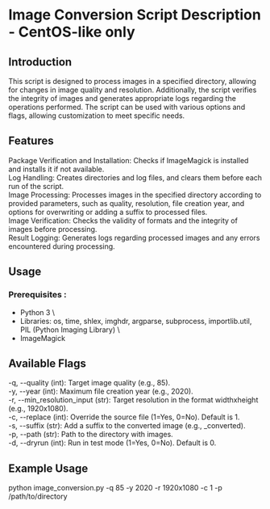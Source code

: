# Image Conversion Script Description - CentOS-like only
## Introduction
This script is designed to process images in a specified directory, allowing for changes in image quality and resolution. Additionally, the script verifies the integrity of images and generates appropriate logs regarding the operations performed. The script can be used with various options and flags, allowing customization to meet specific needs.

## Features
Package Verification and Installation: Checks if ImageMagick is installed and installs it if not available. \
Log Handling: Creates directories and log files, and clears them before each run of the script. \
Image Processing: Processes images in the specified directory according to provided parameters, such as quality, resolution, file creation year, and options for overwriting or adding a suffix to processed files. \
Image Verification: Checks the validity of formats and the integrity of images before processing. \
Result Logging: Generates logs regarding processed images and any errors encountered during processing.

## Usage
### Prerequisites :
- Python 3 \
- Libraries: os, time, shlex, imghdr, argparse, subprocess, importlib.util, PIL (Python Imaging Library) \
- ImageMagick

## Available Flags
-q, --quality (int): Target image quality (e.g., 85). \
-y, --year (int): Maximum file creation year (e.g., 2020). \
-r, --min_resolution_input (str): Target resolution in the format widthxheight (e.g., 1920x1080). \
-c, --replace (int): Override the source file (1=Yes, 0=No). Default is 1. \
-s, --suffix (str): Add a suffix to the converted image (e.g., _converted). \
-p, --path (str): Path to the directory with images. \
-d, --dryrun (int): Run in test mode (1=Yes, 0=No). Default is 0.
## Example Usage
python image_conversion.py -q 85 -y 2020 -r 1920x1080 -c 1 -p /path/to/directory
